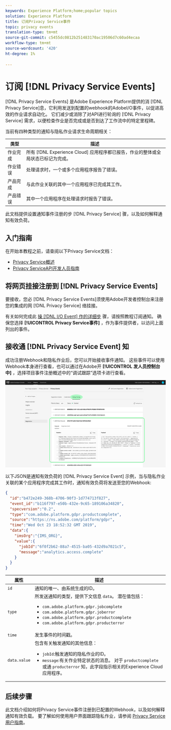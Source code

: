 ```yaml
---
keywords: Experience Platform;home;popular topics
solution: Experience Platform
title: 订阅Privacy Service事件
topic: privacy events
translation-type: tm+mt
source-git-commit: c5455dc0812b251483170ac19506d7c60ad4ecaa
workflow-type: tm+mt
source-wordcount: '420'
ht-degree: 1%

---
```



# 订阅 [!DNL Privacy Service Events]

[!DNL Privacy Service Events] 是Adobe Experience Platform提供的消 [!DNL Privacy Service]息，它利用发送到配置的webhook的AdobeI/O事件，以促进高效的作业请求自动化。 它们减少或消除了对API进行轮询的 [!DNL Privacy Service] 需求，以便检查作业是否完成或是否到达了工作流中的特定里程碑。

当前有四种类型的通知与隐私作业请求生命周期相关：

| 类型 | 描述 |
| --- | --- |
| 作业完成 | 所有 [!DNL Experience Cloud] 应用程序都已报告，作业的整体或全局状态已标记为完成。 |
| 作业错误 | 处理请求时，一个或多个应用程序报告了错误。 |
| 产品完成 | 与此作业关联的其中一个应用程序已完成其工作。 |
| 产品错误 | 其中一个应用程序在处理请求时报告了错误。 |

此文档提供设置通知事件注册的步 [!DNL Privacy Service] 骤，以及如何解释通知有效负荷。

## 入门指南

在开始本教程之前，请查阅以下Privacy Service文档：

* [Privacy Service概述](./home.md)
* [Privacy ServiceAPI开发人员指南](./api/getting-started.md)

## 将网页挂接注册到 [!DNL Privacy Service Events]

要接收，您必 [!DNL Privacy Service Events]须使用Adobe开发者控制台来注册您的集成的网 [!DNL Privacy Service] 络挂接。

有关如何完成此 [操 [!DNL I/O Event] 作的详细步](../observability/notifications/subscribe.md) 骤，请按照教程订阅通知。 确保您选择 **[!UICONTROL Privacy Service事件]** ，作为事件提供者，以访问上面列出的事件。

## 接收通 [!DNL Privacy Service Event] 知

成功注册Webhook和隐私作业后，您可以开始接收事件通知。 这些事件可以使用Webhook本身进行查看，也可以通过在Adobe开 **[!UICONTROL 发人员控制台中]** ，选择项目事件注册概述中的“调试跟踪”选项卡进行查看。

![](images/privacy-events/debug-tracing.png)

以下JSON是通知有效负荷的 [!DNL Privacy Service Event] 示例，当与隐私作业关联的某个应用程序完成其工作时，通知有效负荷将发送至您的Webhook:

```json
{
  "id":"b472e249-368b-4706-90f3-1d774713f827",
  "event_id":"b116f797-e50b-432e-9c65-189106a34820",
  "specversion":"0.2",
  "type":"com.adobe.platform.gdpr.productcomplete",
  "source":"https://ns.adobe.com/platform/gdpr",
  "time":"Wed Oct 23 18:52:32 GMT 2019",
  "data":{
    "imsOrg":"{IMS_ORG}",
    "value":{
      "jobId":"6f0f2b62-88a7-4515-ba05-432d9a7021c5",
      "message":"analytics.access.complete"
    }
  }
}
```

| 属性 | 描述 |
| --- | --- |
| `id` | 通知的唯一、由系统生成的ID。 |
| `type` | 所发送通知的类型，提供下文信息 `data`。 潜在值包括： <ul><li>`com.adobe.platform.gdpr.jobcomplete`</li><li>`com.adobe.platform.gdpr.joberror`</li><li>`com.adobe.platform.gdpr.productcomplete`</li><li>`com.adobe.platform.gdpr.producterror`</li></ul> |
| `time` | 发生事件的时间戳。 |
| `data.value` | 包含有关触发通知的其他信息： <ul><li>`jobId`:触发通知的隐私作业的ID。</li><li>`message`:有关作业特定状态的消息。 对于 `productcomplete` 或通 `producterror` 知，此字段指示相关的Experience Cloud应用程序。</li></ul> |

## 后续步骤

此文档介绍如何将Privacy Service事件注册到已配置的Webhook，以及如何解释通知有效负载。 要了解如何使用用户界面跟踪隐私作业，请参阅 [Privacy Service用户指南](./ui/user-guide.md)。
